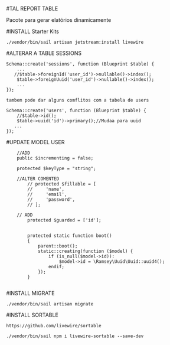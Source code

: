 #TAL REPORT TABLE

Pacote para gerar elatórios dinamicamente

#INSTALL Starter Kits 

```
./vendor/bin/sail artisan jetstream:install livewire

```

#ALTERAR A TABLE SESSIONS

```
Schema::create('sessions', function (Blueprint $table) {
    ...
   //$table->foreignId('user_id')->nullable()->index();
    $table->foreignUuid('user_id')->nullable()->index();
    ...
});

tambem pode dar alguns comflitos com a tabela de users

Schema::create('users', function (Blueprint $table) {
    //$table->id();
    $table->uuid('id')->primary();//Mudaa para uuid
   ...
});

```

#UPDATE MODEL USER

```
    //ADD
    public $incrementing = false;

    protected $keyType = "string";

    //ALTER COMENTED
        // protected $fillable = [
        //     'name',
        //     'email',
        //     'password',
        // ];

    // ADD
        protected $guarded = ['id'];


        protected static function boot()
        {
            parent::boot();        
            static::creating(function ($model) {
                if (is_null($model->id)):
                    $model->id = \Ramsey\Uuid\Uuid::uuid4();
                endif;
            });
        }


```

#INSTALL MIGRATE

```
./vendor/bin/sail artisan migrate

```

#INSTALL SORTABLE 

```
https://github.com/livewire/sortable

./vendor/bin/sail npm i livewire-sortable --save-dev

```
